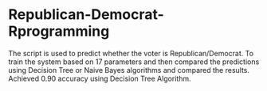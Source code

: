 # Republican-Democrat-Rprogramming
The script is used to predict whether the voter is Republican/Democrat.
To train the system based on 17 parameters and then compared the predictions using 
Decision Tree or Naive Bayes algorithms and compared the results.
Achieved 0.90 accuracy using Decision Tree Algorithm.
